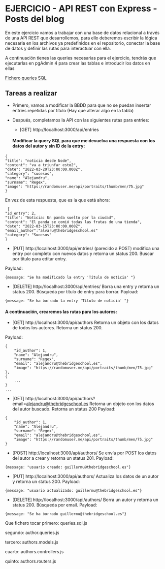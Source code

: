 # EJERCICIO - API REST con Express - Posts del blog

En este ejercicio vamos a trabajar con una base de datos relacional a través de una API REST que desarrollemos, para ello deberemos escribir la lógica necesaria en los archivos ya predefinidos en el repositorio, conectar la base de datos y definir las rutas para interactuar con ella.

A continuación tienes las queries necesarias para el ejercicio, tendrás que ejecutarlas en pgAdmin 4 para crear las tablas e introducir los datos en ellas

[Fichero queries SQL](https://github.com/TheBridge-FullStackDeveloper/temario_fullstack_FT_sep23_MAD/blob/master/utils/ejercicioSQL/queries.sql)

## Tareas a realizar

- Primero, vamos a modificar la BBDD para que no se puedan insertar entries repetidas por título (Hay que alterar algo en la tabla)

- Después, completamos la API con las siguientes rutas para entries:

  - [GET] http://localhost:3000/api/entries

  #### Modificar la query SQL para que me devuelva una respuesta con los datos del autor y sin ID de la entry:

```
{
"title": "noticia desde Node",
"content": "va a triunfar esto2",
"date": "2022-03-20T23:00:00.000Z",
"category": "sucesos",
"name": "Alejandru",
"surname": "Regex",
"image": "https://randomuser.me/api/portraits/thumb/men/75.jpg"
}
```

En vez de esta respuesta, que es la que está ahora:

```
 {
"id_entry": 2,
"title": "Noticia: Un panda suelto por la ciudad",
"content": "El panda se comió todas las frutas de una tienda",
"date": "2022-03-15T23:00:00.000Z",
"email_author":"alvaru@thebridgeschool.es"
"category": "Sucesos"
}
```

- [PUT] http://localhost:3000/api/entries/ (parecido a POST) modifica una entry por completo con nuevos datos y retorna un status 200. Buscar por título para editar entry.

Payload:

```
{message: "Se ha modificado la entry 'Título de noticia' "}

```

- [DELETE] http://localhost:3000/api/entries/ Borra una entry y retorna un status 200. Búsqueda por título de entry para borrar.
  Payload:

```
{message: "Se ha borrado la entry 'Título de noticia' "}
```

#### A continuación, crearemos las rutas para los autores:

- [GET] http://localhost:3000/api/authors Retorna un objeto con los datos de todos los autores. Retorna un status 200.

Payload:

```
{
    "id_author": 1,
    "name": "Alejandru",
    "surname": "Regex",
    "email": "alejandru@thebridgeschool.es",
    "image": "https://randomuser.me/api/portraits/thumb/men/75.jpg"
},
{
    ...
}
...
```

- [GET] http://localhost:3000/api/authors?email=alejandru@thebridgeschool.es Retorna un objeto con los datos del autor buscado. Retorna un status 200
  Payload:

```
{
    "id_author": 1,
    "name": "Alejandru",
    "surname": "Regex",
    "email": "alejandru@thebridgeschool.es",
    "image": "https://randomuser.me/api/portraits/thumb/men/75.jpg"
}
```

- [POST] http://localhost:3000/api/authors/ Se envía por POST los datos del autor a crear y retorna un status 201. Payload:

```
{message: "usuario creado: guillermu@thebridgeschool.es"}
```

- [PUT] http://localhost:3000/api/authors/ Actualiza los datos de un autor y retorna un status 200.
  Payload:

```
{message: "usuario actualizado: guillermu@thebridgeschool.es"}
```

- [DELETE] http://localhost:3000/api/authors/ Borra un autor y retorna un status 200. Búsqueda por email.
  Payload:

```
{message: "Se ha borrado guillermu@thebridgeschool.es"}
```

Que fichero tocar primero: queries.sql.js

segundo: author.queries.js

tercero: authors.models.js

cuarto: authors.controllers.js

quinto: authors.routers.js

